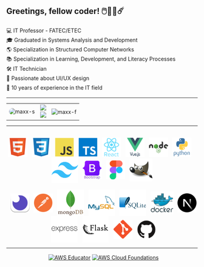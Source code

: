 ## Greetings, fellow coder! 🖱️🧙‍♂️☄️
<div>
    <ul style="list-style: none; padding: 0; margin: 0; line-height: 1.8;">
      <li>💻 IT Professor - FATEC/ETEC</li>
      <li>🎓 Graduated in Systems Analysis and Development</li>
      <li>🌎 Specialization in Structured Computer Networks</li>
      <li>📚 Specialization in Learning, Development, and Literacy Processes</li>
      <li>🛠️ IT Technician</li>
      <li>💜 Passionate about UI/UX design</li>
      <li>💾 10 years of experience in the IT field</li>
    </ul>
<hr>
</div>
<table border="0">
  <tr>
    <td>
      <img alt="maxx-s" src="https://imagens-maxx.s3.sa-east-1.amazonaws.com/321.png" width="250" style="border-radius: 10px;">
    </td>
    <td>
      <a href="https://github.com/maxxdiego">
        <img height="180em" src="https://github-readme-stats.vercel.app/api?username=maxxdiego&theme=react&show_icons=true"/>
      </a>
      <br/>
      <a href="https://github.com/maxxdiego">
        <img height="180em" src="https://github-readme-stats.vercel.app/api/top-langs/?username=maxxdiego&layout=compact&langs_count=7&theme=react"/>
      </a>
    </td>
    <td>
        <img align="center" alt="maxx-f" src="https://imagens-maxx.s3.sa-east-1.amazonaws.com/123.png">
    </td>
  </tr>
</table>
<hr>

<div  align="center"> 
  <div style="display: inline_block"><br>
    <img align="center" alt="HTML" height="50" width="50" src="https://raw.githubusercontent.com/devicons/devicon/master/icons/html5/html5-original.svg" >
    &nbsp;&nbsp;<img align="center" alt="CSS" height="50" width="50" src="https://raw.githubusercontent.com/devicons/devicon/master/icons/css3/css3-original.svg" >
    &nbsp;&nbsp;<img align="center" alt="JS" height="50" width="50" src="https://raw.githubusercontent.com/devicons/devicon/master/icons/javascript/javascript-original.svg" >
    &nbsp;&nbsp;<img align="center" alt="Typescript" height="50" width="50" src="https://raw.githubusercontent.com/devicons/devicon/master/icons/typescript/typescript-original.svg" >
    &nbsp;&nbsp;<img align="center" alt="React" height="50" width="50" src="https://raw.githubusercontent.com/devicons/devicon/master/icons/react/react-original-wordmark.svg" >
    &nbsp;&nbsp;<img align="center" alt="VueJS" height="50" width="50" src="https://raw.githubusercontent.com/devicons/devicon/master/icons/vuejs/vuejs-original-wordmark.svg" >
    &nbsp;&nbsp;<img align="center" alt="NodeJs" height="50" width="50" src="https://raw.githubusercontent.com/devicons/devicon/master/icons/nodejs/nodejs-original-wordmark.svg" >
    &nbsp;&nbsp;<img align="center" alt="Python" height="50" width="50" src="https://raw.githubusercontent.com/devicons/devicon/master/icons/python/python-original-wordmark.svg" >
    &nbsp;&nbsp;<img align="center" alt="Tailwind" height="70" width="70" src="https://raw.githubusercontent.com/devicons/devicon/master/icons/tailwindcss/tailwindcss-original.svg" >
    &nbsp;&nbsp;<img align="center" alt="Bootstrap" height="50" width="50" src="https://raw.githubusercontent.com/devicons/devicon/master/icons/bootstrap/bootstrap-original-wordmark.svg" >
    &nbsp;&nbsp;<img align="center" alt="Figma" height="50" width="50" src="https://raw.githubusercontent.com/devicons/devicon/master/icons/figma/figma-original.svg" >
    &nbsp;&nbsp;<img align="center" alt="Gimp" height="60" width="60" src="https://raw.githubusercontent.com/devicons/devicon/master/icons/gimp/gimp-original.svg" >
    <br /><br />
    &nbsp;&nbsp;<img align="center" alt="Insomnia" height="50" width="50" src="https://github.com/Kong/insomnia-design-assets/blob/master/export/Icon.svg">
    &nbsp;&nbsp;<img align="center" alt="Postman" height="50" width="50" src="https://raw.githubusercontent.com/devicons/devicon/master/icons/postman/postman-original.svg" >    
    &nbsp;&nbsp;<img align="center" alt="MongoDB" height="70" width="70" src="https://raw.githubusercontent.com/devicons/devicon/master/icons/mongodb/mongodb-original-wordmark.svg" >
    &nbsp;&nbsp;<img align="center" alt="MySQL" height="70" width="70" src="https://raw.githubusercontent.com/devicons/devicon/master/icons/mysql/mysql-original-wordmark.svg" >
    &nbsp;&nbsp;<img align="center" alt="SQLite" height="70" width="70" src="https://raw.githubusercontent.com/devicons/devicon/master/icons/sqlite/sqlite-original-wordmark.svg" >
    &nbsp;&nbsp;<img align="center" alt="Docker" height="60" width="60" src="https://raw.githubusercontent.com/devicons/devicon/master/icons/docker/docker-original-wordmark.svg" >
    &nbsp;&nbsp;<img align="center" alt="Next" height="50" width="50" src="https://raw.githubusercontent.com/devicons/devicon/master/icons/nextjs/nextjs-original.svg" >
    &nbsp;&nbsp;<img align="center" alt="Express" height="70" width="70" src="https://raw.githubusercontent.com/devicons/devicon/master/icons/express/express-original-wordmark.svg" >
    &nbsp;&nbsp;<img align="center" alt="Flask" height="70" width="70" src="https://raw.githubusercontent.com/devicons/devicon/master/icons/flask/flask-original-wordmark.svg" >
    &nbsp;&nbsp;<img align="center" alt="Git" height="50" width="50" src="https://raw.githubusercontent.com/devicons/devicon/master/icons/git/git-original.svg" >
    &nbsp;&nbsp;<img align="center" alt="Github" height="50" width="50" src="https://raw.githubusercontent.com/devicons/devicon/master/icons/github/github-original.svg" >
</div>
  <hr>
  &nbsp;&nbsp;<a href="https://www.credly.com/badges/495a3bc3-1bf1-4dd5-aa84-ac4c1c13259d/public_url"><img align="center" alt="AWS Educator" height="150" width="150" src="https://images.credly.com/images/e7bf6727-22cf-45d6-ad9c-76ab57c3f11b/image.png"></a>
  <a href="https://www.credly.com/badges/fe588aeb-47e2-413a-85b9-65c2e95ecab8/public_url"><img align="center" alt="AWS Cloud Foundations" height="150" width="150" src="https://images.credly.com/images/73e4a58b-a8ef-41a3-a7db-9183dd269882/image.png"></a>
  <br> 
</div>
